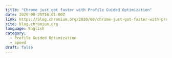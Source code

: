 ```yaml
---
title: "Chrome just got faster with Profile Guided Optimization"
date: 2020-08-25T16:01:00Z
link: https://blog.chromium.org/2020/08/chrome-just-got-faster-with-profile.html?utm_medium=RSS&utm_source=news.12bit.vn
site: blog.chromium.org
language: English
category:
  - Profile Guided Optimization
  - speed
draft: false
---
```


